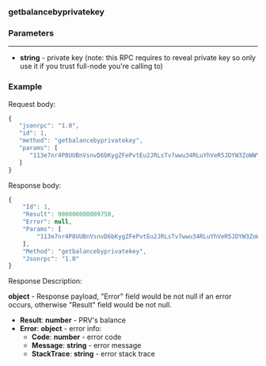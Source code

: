 ### getbalancebyprivatekey
### Parameters
---

- **string** - private key (note: this RPC requires to reveal private key so only use it if you trust full-node you're calling to)

### Example

Request body:
```javascript
{
   "jsonrpc": "1.0",
   "id": 1,
   "method": "getbalancebyprivatekey",
   "params": [
      "113e7nr4P8UUBnVsnvD6bKygZFePvtEu2JRLsTv7wwu34RLuYhVeR5JDYW3ZoWWYE5wYwHKzov2sFh9DAmBdAeqh6sabmRMHePpJATqFeRmY"
   ]
}
```
Response body:
```javascript
{
    "Id": 1,
    "Result": 900000000009750,
    "Error": null,
    "Params": [
        "113e7nr4P8UUBnVsnvD6bKygZFePvtEu2JRLsTv7wwu34RLuYhVeR5JDYW3ZoWWYE5wYwHKzov2sFh9DAmBdAeqh6sabmRMHePpJATqFeRmY"
    ],
    "Method": "getbalancebyprivatekey",
    "Jsonrpc": "1.0"
}
```
Response Description:

**object** - Response payload, "Error" field would be not null if an error occurs, otherwise "Result" field would be not null.

- **Result**: **number** - PRV's balance
- **Error**: **object** - error info:
    - **Code**: **number** - error code
    - **Message**: **string** - error message
    - **StackTrace**: **string** - error stack trace
